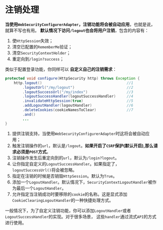 注销处理
==================================================================
**当使用`WebSecurityConfigurerAdapter`，注销功能将会被自动应用**，也就是说，就算不写也有用。
**默认情况下访问`/logout`也会将用户注销**，包含的内容有：
1. 使`HttpSession`失效；
2. 清空已配置的`RememberMe`验证；
3. 清空`SecurityContextHolder`；
4. 重定向到`/login?success`；

类似于配置登录功能，你同样可以 **自定义自己的注销需求**：
```java
protected void configure(HttpSecurity http) throws Exception {
    http.logout()                                       //1
        .logoutUrl("/my/logout")                        //2
        .logoutSuccessUrl("/my/index")                  //3
        .logoutSuccessHandler(logoutSuccessHandler)     //4
        .invalidateHttpSession(true)                    //5
        .addLogoutHandler(logoutHandler)                //6
        .deleteCookies(cookieNamesToClear)              //7
        .and()
        ...
}
```
1. 提供注销支持，当使用`WebSecurityConfigurerAdapter`时这将会被自动应用；
2. 触发注销操作的`url`，默认是`/logout`。**如果开启了`CSRF`保护(默认开启),那么请求必须是`POST`方式**。
3. 注销操作发生后重定向到的`url`，默认为`/login?logout`。
4. 让你指定自定义的`LogoutSuccessHandler`。如果指定了，`logoutSuccessUrl()`将会被忽略。
5. 指定在注销的时候是否销毁`HttpSession`。默认为`True`。
6. 添加一个`LogoutHandler`。默认情况下，`SecurityContextLogoutHandler`被作为最后一个`LogoutHandler`。
7. 允许指定当注销成功时要移除的`cookie`的名称。这是显式添加`CookieClearingLogoutHandler`的一种快捷处理方式。

一般情况下，为了自定义注销功能，你可以添加`LogoutHandler`或者`LogoutSuccessHandler`的实现。对于很多场景，
这些`handler`通过流式`API`的方式进行使用。

